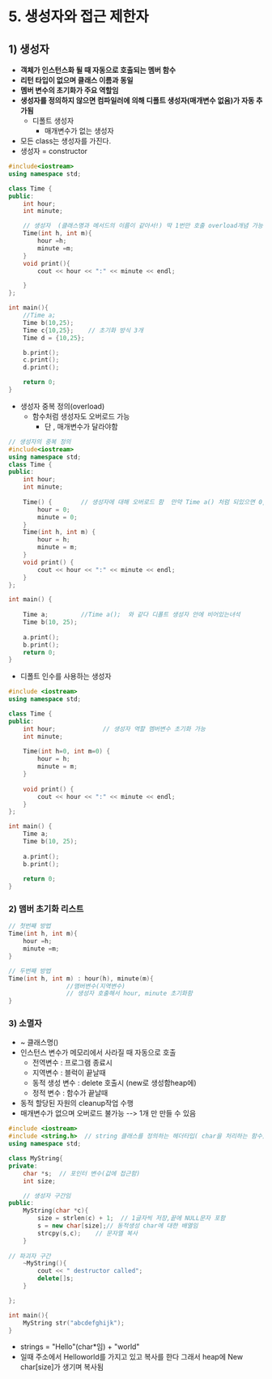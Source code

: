# 5. 생성자와 접근 제한자



## 1) 생성자

- **객체가 인스턴스화 될 때 자동으로 호출되는 멤버 함수**
- **리턴 타입이 없으며 클래스 이름과 동일**
- **멤버 변수의 초기화가 주요 역할임**
- **생성자를 정의하지 않으면 컴파일러에 의해 디폴트 생성자(매개변수 없음)가 자동 추가됨**
  - 디폴트 생성자
    - 매개변수가 없는 생성자 
- 모든 class는 생성자를 가진다.
- 생성자 = constructor

```c++
#include<iostream>
using namespace std;

class Time {
public:
    int hour;
    int minute;

    // 생성자  (클래스명과 메서드의 이름이 같아서!) 딱 1번만 호출 overload개념 가능
    Time(int h, int m){
        hour =h;
        minute =m;
    }
    void print(){
        cout << hour << ":" << minute << endl;

    }
};

int main(){
    //Time a;
    Time b(10,25);
    Time c{10,25};    // 초기화 방식 3개
    Time d = {10,25};

    b.print();
    c.print();
    d.print();

    return 0;
}
```

- 생성자 중복 정의(overload)
  - 함수처럼 생성자도 오버로드 가능
    - 단 , 매개변수가 달라야함

```c++
// 생성자의 중복 정의
#include<iostream>
using namespace std;
class Time {
public:
	int hour;
	int minute;
    
	Time() {		// 생성자에 대해 오버로드 함  만약 Time a() 처럼 되있으면 0,0 값이 들어가게 된다.
		hour = 0;
		minute = 0;
	}
	Time(int h, int m) {
		hour = h;
		minute = m;
	}
	void print() {
		cout << hour << ":" << minute << endl;
	}
};

int main() {
    
	Time a;			//Time a();  와 같다 디폴트 생성자 안에 비어있는녀석
	Time b(10, 25);
    
	a.print();
	b.print();
	return 0;
}
```

- 디폴트 인수를 사용하는 생성자

```c++
#include <iostream>
using namespace std;

class Time {
public:
	int hour;             // 생성자 역할 멤버변수 초기화 가능
	int minute;
    
	Time(int h=0, int m=0) {
		hour = h;
		minute = m;
	}
    
	void print() {
		cout << hour << ":" << minute << endl;
	}
};

int main() {
	Time a;
	Time b(10, 25);
    
	a.print();
	b.print();
    
	return 0;
}
```

### 2) 맴버 초기화 리스트

```c++
// 첫번째 방법
Time(int h, int m){
    hour =h;
    minute =m;
}

// 두번째 방법
Time(int h, int m) : hour(h), minute(m){
    			//맴버변수(지역변수)
    			// 생성자 호출해서 hour, minute 초기화함
}
```



### 3) 소멸자

- ~ 클래스명()
- 인스턴스 변수가 메모리에서 사라질 때 자동으로 호출
  - 전역변수 : 프로그램 종료시
  - 지역변수 : 블럭이 끝날때
  - 동적 생성 변수 : delete 호출시  (new로 생성함heap에)
  - 정적 변수 : 함수가 끝날때
- 동적 할당된 자원의 cleanup작업 수행
- 매개변수가 없으며 오버로드 불가능 --> 1개 만 만들 수 있음

```c++
#include <iostream>
#include <string.h>  // string 클래스를 정의하는 헤더타입( char을 처리하는 함수)
using namespace std;

class MyString{
private:
    char *s;  // 포인터 변수(값에 접근함)
    int size;

    // 생성자 구간임
public:
    MyString(char *c){
        size = strlen(c) + 1;  // 1글자씩 저장,끝에 NULL문자 포함
        s = new char[size];// 동적생성 char에 대한 배열임
        strcpy(s,c);    // 문자열 복사
    }
    
// 파괴자 구간
    ~MyString(){
        cout << " destructor called";
        delete[]s;
    }

};

int main(){
    MyString str("abcdefghijk");
}
```

- strings = "Hello"(char*임) + "world"
- 일때 주소에서  Helloworld를 가지고 있고  복사를 한다 그래서 heap에 New char[size]가 생기며 복사됨
